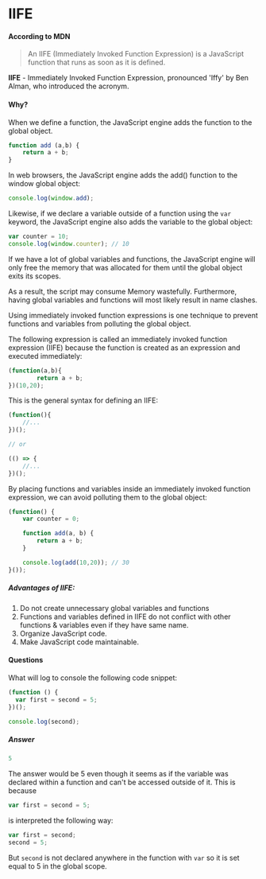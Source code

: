 # IIFE

#### According to MDN
> An IIFE (Immediately Invoked Function Expression) is a JavaScript function that runs as soon as it is defined.

**IIFE** - Immediately Invoked Function Expression, pronounced 'Iffy' by Ben Alman, who introduced the acronym.

#### Why?
When we define a function, the JavaScript engine adds the function to the global object.

```js
function add (a,b) {
    return a + b;
}
```
In web browsers, the JavaScript engine adds the add() function to the window global object:

```js
console.log(window.add);
```
Likewise, if we declare a variable outside of a function using the `var` keyword, the JavaScript engine also adds the variable to the global object:
```js
var counter = 10;
console.log(window.counter); // 10
```
If we have a lot of global variables and functions, the JavaScript engine will only free the memory that was allocated for them until the global object exits its scopes.

As a result, the script may consume Memory wastefully. Furthermore, having global variables and functions will most likely result in name clashes.

Using immediately invoked function expressions is one technique to prevent functions and variables from polluting the global object.

The following expression is called an immediately invoked function expression (IIFE) because the function is created as an expression and executed immediately:

```js
(function(a,b){
        return a + b;
})(10,20);
```

This is the general syntax for defining an IIFE:

```js
(function(){
    //...
})();

// or

(() => {
    //...
})();
```

By placing functions and variables inside an immediately invoked function expression, we can avoid polluting them to the global object:

```js
(function() {
    var counter = 0;

    function add(a, b) {
        return a + b;
    }

    console.log(add(10,20)); // 30
}());
```

##### Advantages of IIFE:

1. Do not create unnecessary global variables and functions
2. Functions and variables defined in IIFE do not conflict with other functions & variables even if they have same name.
3. Organize JavaScript code.
4. Make JavaScript code maintainable.

#### Questions

What will log to console the following code snippet:
```js
(function () {
  var first = second = 5;
})();

console.log(second);
```
##### Answer

```js
5
```
The answer would be 5 even though it seems as if the variable was declared within a function and can't be accessed outside of it. This is because
```js
var first = second = 5;
```
is interpreted the following way:
```js
var first = second;
second = 5;
```

But `second` is not declared anywhere in the function with `var` so it is set equal to 5 in the global scope.